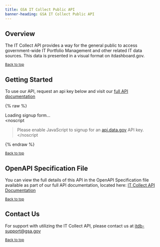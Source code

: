 ```yaml
---
title: GSA IT Collect Public API
banner-heading: GSA IT Collect Public API
---
```


<link rel="stylesheet" type="text/css" href="../../assets/swaggerui-dist/swagger-ui.css" >
<link rel="stylesheet" type="text/css" href="../../assets/swaggerui-dist/custom.css" >


## Overview

The IT Collect API provides a way for the general public to access government-wide IT Portfolio Management and other related IT data sources. 
This data is presented in a visual format on itdashboard.gov.


<p><small><a href="#">Back to top</a></small></p>

## Getting Started

To use our API, request an api key below and visit our <a href="https://gsa.github.io/ITDB-schema/public-by-2026/api/data/gov/docs/index.html"> full API documentation </a>

{% raw %}
<div id="apidatagov_signup">Loading signup form...</div>
<script type="text/javascript">
  /* * * CONFIGURATION VARIABLES: EDIT BEFORE PASTING INTO YOUR WEBPAGE * * */
  var apiUmbrellaSignupOptions = {
    // Pick a short, unique name to identify your site, like 'gsa-auctions'
    // in this example.
    registrationSource: "gsa-itcollect",

    // Enter the API key you signed up for and specially configured for this
    // API key signup embed form.
    apiKey: "Wjww6pZMosePwXxnz7foeWBYa0ADCcw1NIMfuOoP",

    // Provide a URL or e-mail address to be used for customer support.
    //
    // The format for e-mail addresses can be given as either
    // 'example@example.com' or 'mailto:example@example.com'.
    contactUrl: "mailto:itdb-support@gsa.gov",

    // OPTIONAL: Provide extra content to display on the signup confirmation
    // page. This will be displayed below the user's API key and the example
    // API URL are shown. HTML is allowed. Defaults to ""
    // signupConfirmationMessage: '',

    // OPTIONAL: Set to false to disable sending a welcome e-mail to the
    // user after signing up. Defaults to true.
    // sendWelcomeEmail: false,

    // OPTIONAL: Show an intro paragraph explaining what the signup form is
    // for.
    // Defaults to false.
    // showIntroText: true,

    // OPTIONAL: Show a paragraph explaining that the asterisk denotes required
    // fields in the form.
    // Defaults to true.
    // showRequiredAsteriskExplainText: false,

    // OPTIONAL: Show the text input requesting the user's first name.
    // Defaults to true.
    // showFirstNameInput: false,

    // OPTIONAL: Show the text input requesting the user's last name.
    // Defaults to true.
    // showLastNameInput: false,

    // OPTIONAL: Show the textarea input asking how the user will use the APIs.
    // Defaults to true.
    // showUseDescriptionInput: false,

    // OPTIONAL: Provide an extra input field to ask for the user's website.
    // Defaults to false.
    // showWebsiteInput: true,

    // OPTIONAL: Provide an extra checkbox asking the user to agree to terms
    // and conditions before signing up. Defaults to false.
    // showTermsInput: true,

    // OPTIONAL: If the terms & conditions checkbox is enabled, link to this
    // URL for your API's terms & conditions. Defaults to "".
    // termsUrl: "https://agency.gov/api-terms/",
  };

  /* * * DON'T EDIT BELOW THIS LINE * * */
  (function () {
    var apiUmbrella = document.createElement("script");
    apiUmbrella.type = "text/javascript";
    apiUmbrella.async = true;
    apiUmbrella.src =
      "https://api.data.gov/static/javascripts/signup_embed.js";
    (
      document.getElementsByTagName("head")[0] ||
      document.getElementsByTagName("body")[0]
    ).appendChild(apiUmbrella);
  })();
</script>
<noscript
  >Please enable JavaScript to signup for an
  <a href="https://api.data.gov/">api.data.gov</a> API key.</noscript
>
{% endraw %}


<p><small><a href="#">Back to top</a></small></p>

## OpenAPI Specification File

You can view the full details of this API in the OpenAPI Specification file available as part of our full API documentation, located here:
<a href="https://gsa.github.io/ITDB-schema/public-by-2026/api/data/gov/docs/index.html"> IT Collect API Documentation </a>

<p><small><a href="#">Back to top</a></small></p>

## Contact Us

For support with utilizing the IT Collect API, please contact us at itdb-support@gsa.gov

<p><small><a href="#">Back to top</a></small></p>
